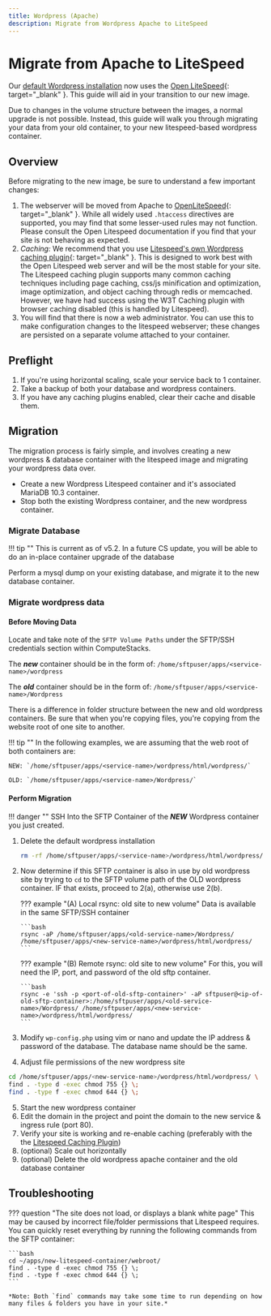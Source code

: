 ```yaml
---
title: Wordpress (Apache)
description: Migrate from Wordpress Apache to LiteSpeed
---
```

# Migrate from Apache to LiteSpeed

Our [default Wordpress installation](wordpress.md) now uses the [Open LiteSpeed](https://openlitespeed.org){: target="_blank" }. This guide will aid in your transition to our new image.

Due to changes in the volume structure between the images, a normal upgrade is not possible. Instead, this guide will walk you through migrating your data from your old container, to your new litespeed-based wordpress container.

## Overview

Before migrating to the new image, be sure to understand a few important changes:

1. The webserver will be moved from Apache to [OpenLiteSpeed](https://openlitespeed.org){: target="_blank" }. While all widely used `.htaccess` directives are supported, you may find that some lesser-used rules may not function. Please consult the Open Litespeed documentation if you find that your site is not behaving as expected.
2. *Caching:* We recommend that you use [Litespeed's own Wordpress caching plugin](https://wordpress.org/plugins/litespeed-cache/){: target="_blank" }. This is designed to work best with the Open Litespeed web server and will be the most stable for your site. The Litespeed caching plugin supports many common caching techniques including page caching, css/js minification and optimization, image optimization, and object caching through redis or memcached. However, we have had success using the W3T Caching plugin with browser caching disabled (this is handled by Litespeed).
3. You will find that there is now a web administrator. You can use this to make configuration changes to the litespeed webserver; these changes are persisted on a separate volume attached to your container.

## Preflight

1. If you're using horizontal scaling, scale your service back to 1 container.
2. Take a backup of both your database and wordpress containers.
3. If you have any caching plugins enabled, clear their cache and disable them.

## Migration

The migration process is fairly simple, and involves creating a new wordpress & database container with the litespeed image and migrating your wordpress data over.

* Create a new Wordpress Litespeed container and it's associated MariaDB 10.3 container.
* Stop both the existing Wordpress container, and the new wordpress container.

### Migrate Database 

!!! tip ""
    This is current as of v5.2. In a future CS update, you will be able to do an in-place container upgrade of the database

Perform a mysql dump on your existing database, and migrate it to the new database container.

### Migrate wordpress data

#### Before Moving Data
Locate and take note of the `SFTP Volume Paths` under the SFTP/SSH credentials section within ComputeStacks.

The ***new*** container should be in the form of: `/home/sftpuser/apps/<service-name>/wordpress`

The ***old*** container should be in the form of: `/home/sftpuser/apps/<service-name>/Wordpress`

There is a difference in folder structure between the new and old wordpress containers. Be sure that when you're copying files, you're copying from the website root of one site to another.

!!! tip ""
    In the following examples, we are assuming that the web root of both containers are:

    NEW: `/home/sftpuser/apps/<service-name>/wordpress/html/wordpress/`
    
    OLD: `/home/sftpuser/apps/<service-name>/Wordpress/`

#### Perform Migration

!!! danger ""
    SSH Into the SFTP Container of the _**NEW**_ Wordpress container you just created.

1.  Delete the default wordpress installation
    ```bash
    rm -rf /home/sftpuser/apps/<service-name>/wordpress/html/wordpress/
    ```
2.  Now determine if this SFTP container is also in use by old wordpress site by trying to `cd` to the
    SFTP volume path of the OLD wordpress container.
    IF that exists, proceed to 2(a), otherwise use 2(b).

    ??? example "(A) Local rsync: old site to new volume"
        Data is available in the same SFTP/SSH container

        ```bash
        rsync -aP /home/sftpuser/apps/<old-service-name>/Wordpress/ /home/sftpuser/apps/<new-service-name>/wordpress/html/wordpress/
        ```

    ??? example "(B) Remote rsync: old site to new volume"
        For this, you will need the IP, port, and password of the old sftp container.

        ```bash
        rsync -e 'ssh -p <port-of-old-sftp-container>' -aP sftpuser@<ip-of-old-sftp-container>:/home/sftpuser/apps/<old-service-name>/Wordpress/ /home/sftpuser/apps/<new-service-name>/wordpress/html/wordpress/
        ```

3.  Modify `wp-config.php` using vim or nano and update the IP address & password of the database. The database name should be the same.

4.  Adjust file permissions of the new wordpress site

```bash
cd /home/sftpuser/apps/<new-service-name>/wordpress/html/wordpress/ \
find . -type d -exec chmod 755 {} \; 
find . -type f -exec chmod 644 {} \;
```

5. Start the new wordpress container
6. Edit the domain in the project and point the domain to the new service & ingress rule (port 80).
7. Verify your site is working and re-enable caching (preferably with the the [Litespeed Caching Plugin](https://wordpress.org/plugins/litespeed-cache/))
8. (optional) Scale out horizontally
9. (optional) Delete the old wordpress apache container and the old database container

## Troubleshooting

??? question "The site does not load, or displays a blank white page"
    This may be caused by incorrect file/folder permissions that Litespeed requires. You can quickly reset everything by running the following commands from the SFTP container:

    ```bash
    cd ~/apps/new-litespeed-container/webroot/
    find . -type d -exec chmod 755 {} \;
    find . -type f -exec chmod 644 {} \;
    ```

    *Note: Both `find` commands may take some time to run depending on how many files & folders you have in your site.*
